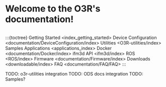 Welcome to the O3R's documentation!
=============================================
```{include} news_fw.md
```

:::{toctree}
Getting Started <index_getting_started>
Device Configuration <documentation/DeviceConfiguration/index>
Utilities <O3R-utilities/index>
Samples
Applications <applications_index>
Docker <documentation/Docker/index>
ifm3d API <ifm3d/index>
ROS <ROS/index>
Firmware <documentation/Firmware/index>
Downloads <downloadable/index>
FAQ <documentation/FAQ/FAQ>
:::

TODO: o3r-utilities integration
TODO: ODS docs integration
TODO: Samples?